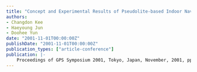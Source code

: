 ```yaml
---
title: "Concept and Experimental Results of Pseudolite-based Indoor Navigation System"
authors:
- Changdon Kee
- Haeyoung Jun
- Doohee Yun
date: "2001-11-01T00:00:00Z"
publishDate: "2001-11-01T00:00:00Z"
publication_types: ["article-conference"]
publication: |-
    Proceedings of GPS Symposium 2001, Tokyo, Japan, November, 2001, pp.73-81
---
```

